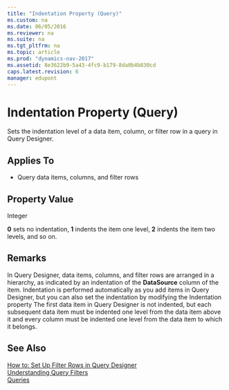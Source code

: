 ```yaml
---
title: "Indentation Property (Query)"
ms.custom: na
ms.date: 06/05/2016
ms.reviewer: na
ms.suite: na
ms.tgt_pltfrm: na
ms.topic: article
ms.prod: "dynamics-nav-2017"
ms.assetid: 8e3622b9-5a43-4fc9-b179-8da0b4b830cd
caps.latest.revision: 6
manager: edupont
---
```

# Indentation Property (Query)
Sets the indentation level of a data item, column, or filter row in a query in Query Designer.  
  
## Applies To  
  
-   Query data items, columns, and filter rows  
  
## Property Value  
 Integer  
  
 **0** sets no indentation, **1** indents the item one level, **2** indents the item two levels, and so on.  
  
## Remarks  
 In Query Designer, data items, columns, and filter rows are arranged in a hierarchy, as indicated by an indentation of the **DataSource** column of the item. Indentation is performed automatically as you add items in Query Designer, but you can also set the indentation by modifying the Indentation property The first data item in Query Designer is not indented, but each subsequent data item must be indented one level from the data item above it and every column must be indented one level from the data item to which it belongs.  
  
## See Also  
 [How to: Set Up Filter Rows in Query Designer](How-to--Set-Up-Filter-Rows-in-Query-Designer.md)   
 [Understanding Query Filters](Understanding-Query-Filters.md)   
 [Queries](Queries.md)